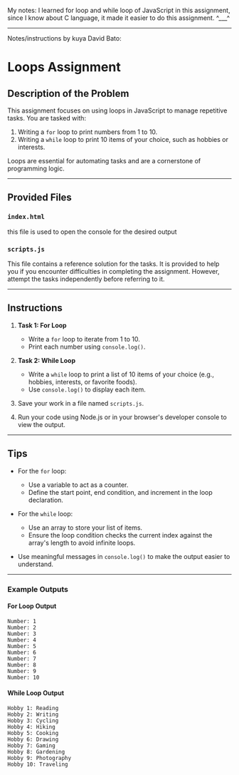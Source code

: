 My notes:
I learned for loop and while loop of JavaScript in this assignment, since I know about C language, it made it easier to do this assignment. ^___^

---

Notes/instructions by kuya David Bato:
# Loops Assignment

## Description of the Problem

This assignment focuses on using loops in JavaScript to manage repetitive tasks. You are tasked with:

1. Writing a `for` loop to print numbers from 1 to 10.
2. Writing a `while` loop to print 10 items of your choice, such as hobbies or interests.

Loops are essential for automating tasks and are a cornerstone of programming logic.

---

## Provided Files

### `index.html`

this file is used to open the console for the desired output

### `scripts.js`

This file contains a reference solution for the tasks. It is provided to help you if you encounter difficulties in completing the assignment. However, attempt the tasks independently before referring to it.

---

## Instructions

1. **Task 1: For Loop**

   - Write a `for` loop to iterate from 1 to 10.
   - Print each number using `console.log()`.

2. **Task 2: While Loop**

   - Write a `while` loop to print a list of 10 items of your choice (e.g., hobbies, interests, or favorite foods).
   - Use `console.log()` to display each item.

3. Save your work in a file named `scripts.js`.

4. Run your code using Node.js or in your browser's developer console to view the output.

---

## Tips

- For the `for` loop:

  - Use a variable to act as a counter.
  - Define the start point, end condition, and increment in the loop declaration.

- For the `while` loop:

  - Use an array to store your list of items.
  - Ensure the loop condition checks the current index against the array's length to avoid infinite loops.

- Use meaningful messages in `console.log()` to make the output easier to understand.

---

### Example Outputs

#### For Loop Output

```
Number: 1
Number: 2
Number: 3
Number: 4
Number: 5
Number: 6
Number: 7
Number: 8
Number: 9
Number: 10
```

#### While Loop Output

```
Hobby 1: Reading
Hobby 2: Writing
Hobby 3: Cycling
Hobby 4: Hiking
Hobby 5: Cooking
Hobby 6: Drawing
Hobby 7: Gaming
Hobby 8: Gardening
Hobby 9: Photography
Hobby 10: Traveling
```